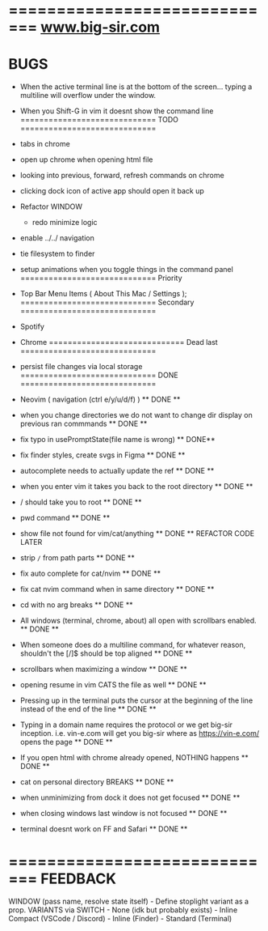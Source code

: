 =============================
www.big-sir.com
=============================
BUGS
=============================
- When the active terminal line is at the bottom of the screen... typing a multiline will overflow under the window.
- When you Shift-G in vim it doesnt show the command line
=============================
TODO
=============================
- tabs in chrome
- open up chrome when opening html file
- looking into previous, forward, refresh commands on chrome
- clicking dock icon of active app should open it back up
- Refactor WINDOW
  - redo minimize logic
- enable ../../ navigation
- tie filesystem to finder
- setup animations when you toggle things in the command panel
=============================
Priority
- Top Bar Menu Items ( About This Mac / Settings );
=============================
Secondary
=============================
 - Spotify
 - Chrome
=============================
Dead last
=============================
- persist file changes via local storage
=============================
DONE
=============================
- Neovim ( navigation (ctrl e/y/u/d/f) ) ** DONE **
- when you change directories we do not want to change dir display on previous ran commmands ** DONE **
- fix typo in usePromptState(file name is wrong) ** DONE**
- fix finder styles, create svgs in Figma ** DONE **
- autocomplete needs to actually update the ref ** DONE **

- when you enter vim it takes you back to the root directory ** DONE **
- / should take you to root ** DONE **
- pwd command ** DONE **
- show file not found for vim/cat/anything ** DONE ** REFACTOR CODE LATER
- strip `/` from path parts ** DONE **
- fix auto complete for cat/nvim ** DONE **
- fix cat nvim command when in same directory ** DONE **
- cd with no arg breaks ** DONE **
- All windows (terminal, chrome, about) all open with scrollbars enabled. ** DONE **
- When someone does do a multiline command, for whatever reason, shouldn't the [/]$ should be top aligned ** DONE **
- scrollbars when maximizing a window ** DONE **
- opening resume in vim CATS the file as well ** DONE **
- Pressing up in the terminal puts the cursor at the beginning of the line instead of the end of the line ** DONE **
- Typing in a domain name requires the protocol or we get big-sir inception. i.e. vin-e.com will get you big-sir where as https://vin-e.com/ opens the page ** DONE **
- If you open html with chrome already opened, NOTHING happens ** DONE **
- cat on personal directory BREAKS ** DONE **
- when unminimizing from dock it does not get focused ** DONE **
- when closing windows last window is not focused ** DONE **
- terminal doesnt work on FF and Safari ** DONE ** 

=============================
FEEDBACK
=============================
WINDOW (pass name, resolve state itself)
	- Define stoplight variant as a prop.
VARIANTS via SWITCH
	- None (idk but probably exists)
	- Inline Compact (VSCode / Discord)
	- Inline (Finder)
	- Standard (Terminal)

